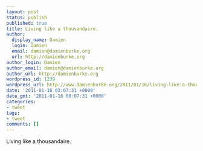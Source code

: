 ```yaml
---
layout: post
status: publish
published: true
title: Living like a thousandaire.
author:
  display_name: Damien
  login: Damien
  email: damien@damienburke.org
  url: http://damienburke.org
author_login: Damien
author_email: damien@damienburke.org
author_url: http://damienburke.org
wordpress_id: 1239
wordpress_url: http://www.damienburke.org/2011/01/16/living-like-a-thousandaire/
date: '2011-01-16 03:07:31 +0000'
date_gmt: '2011-01-16 08:07:31 +0000'
categories:
- tweet
tags:
- tweet
comments: []
---
```

<p>Living like a thousandaire.</p>
